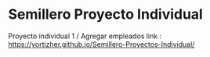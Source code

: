 # Semillero Proyecto Individual

Proyecto individual 1 / Agregar empleados 
link : https://yortizher.github.io/Semillero-Proyectos-Individual/
